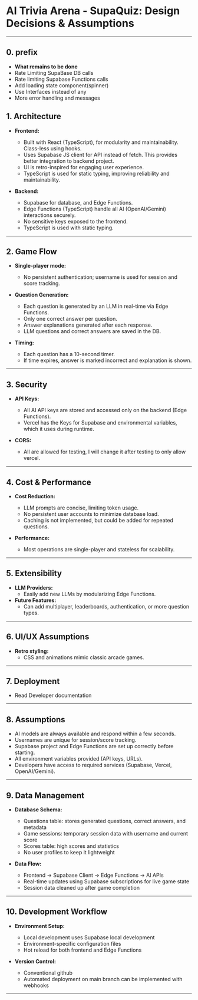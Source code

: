 # AI Trivia Arena - SupaQuiz: Design Decisions & Assumptions

---

## 0. prefix
  - **What remains to be done**
  - Rate Limiting SupaBase DB calls
  - Rate limiting Supabase Functions calls
  - Add loading state component(spinner)
  - Use Interfaces instead of any
  - More error handling and messages

## 1. Architecture

- **Frontend:**  
  - Built with React (TypeScript), for modularity and maintainability. Class-less using hooks.
  - Uses Supabase JS client for API instead of fetch. This provides better integration to backend project.
  - UI is retro-inspired for engaging user experience.
  - TypeScript is used for static typing, improving reliability and maintainability. 

- **Backend:**  
  - Supabase for database, and Edge Functions.
  - Edge Functions (TypeScript) handle all AI (OpenAI/Gemini) interactions securely.
  - No sensitive keys exposed to the frontend.
  - TypeScript is used with static typing.

---

## 2. Game Flow

- **Single-player mode:**  
  - No persistent authentication; username is used for session and score tracking.
- **Question Generation:**  
  - Each question is generated by an LLM in real-time via Edge Functions.
  - Only one correct answer per question.
  - Answer explanations generated after each response.
  - LLM questions and correct answers are saved in the DB.

- **Timing:**  
  - Each question has a 10-second timer.
  - If time expires, answer is marked incorrect and explanation is shown.

---


## 3. Security

- **API Keys:**  
  - All AI API keys are stored and accessed only on the backend (Edge Functions).
  - Vercel has the Keys for Supabase and environmental variables, which it uses during runtime.

- **CORS:**  
  - All are allowed for testing, I will change it after testing to only allow vercel.

---

## 4. Cost & Performance

- **Cost Reduction:**  
  - LLM prompts are concise, limiting token usage.
  - No persistent user accounts to minimize database load.
  - Caching is not implemented, but could be added for repeated questions.

- **Performance:**  
  - Most operations are single-player and stateless for scalability.

---

## 5. Extensibility

- **LLM Providers:**  
  - Easily add new LLMs by modularizing Edge Functions.
- **Future Features:**  
  - Can add multiplayer, leaderboards, authentication, or more question types.

---

## 6. UI/UX Assumptions

- **Retro styling:**  
  - CSS and animations mimic classic arcade games.

---

## 7. Deployment

- Read Developer documentation

---

## 8. Assumptions

- AI models are always available and respond within a few seconds.
- Usernames are unique for session/score tracking.
- Supabase project and Edge Functions are set up correctly before starting.
- All environment variables provided (API keys, URLs).
- Developers have access to required services (Supabase, Vercel, OpenAI/Gemini).

---

## 9. Data Management

- **Database Schema:**
  - Questions table: stores generated questions, correct answers, and metadata
  - Game sessions: temporary session data with username and current score
  - Scores table: high scores and statistics
  - No user profiles to keep it lightweight

- **Data Flow:**
  - Frontend → Supabase Client → Edge Functions → AI APIs
  - Real-time updates using Supabase subscriptions for live game state
  - Session data cleaned up after game completion

---

## 10. Development Workflow

- **Environment Setup:**
  - Local development uses Supabase local development
  - Environment-specific configuration files
  - Hot reload for both frontend and Edge Functions

- **Version Control:**
  - Conventional github
  - Automated deployment on main branch can be implemented with webhooks

---
